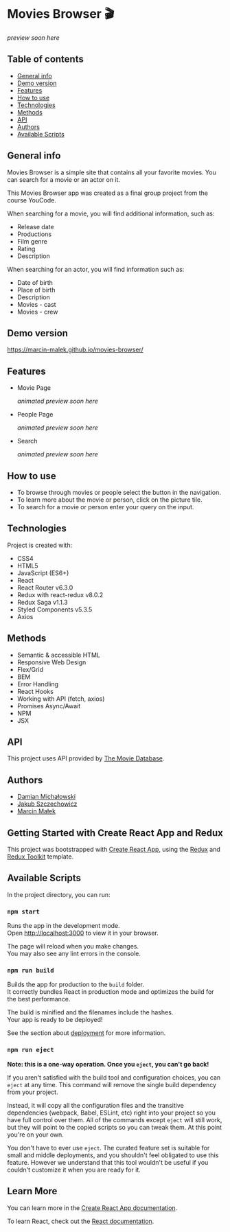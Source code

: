 # Movies Browser 🎬
*preview soon here*
## Table of contents
* [General info](#general-info)
* [Demo version](#demo-version)
* [Features](#features)
* [How to use](#how-to-use)
* [Technologies](#technologies)
* [Methods](#methods)
* [API](#api)
* [Authors](#authors)
* [Available Scripts](#available-scripts)


## General info
Movies Browser is a simple site that contains all your favorite movies. You can search for a movie or an actor on it.

This Movies Browser app was created as a final group project from the course YouCode.

When searching for a movie, you will find additional information, such as:
* Release date
* Productions
* Film genre
* Rating
* Description

When searching for an actor, you will find information such as:
* Date of birth
* Place of birth
* Description
* Movies - cast
* Movies - crew
## Demo version 
https://marcin-malek.github.io/movies-browser/

## Features
* Movie Page

    *animated preview soon here*

* People Page 

    *animated preview soon here*

* Search

    *animated preview soon here*

## How to use 
* To browse through movies or people select the button in the navigation.
* To learn more about the movie or person, click on the picture tile.
* To search for a movie or person enter your query on the input.
## Technologies
Project is created with:
* CSS4
* HTML5
* JavaScript (ES6+)
* React
* React Router v6.3.0
* Redux with react-redux v8.0.2
* Redux Saga v1.1.3
* Styled Components v5.3.5
* Axios

## Methods
* Semantic & accessible HTML
* Responsive Web Design
* Flex/Grid
* BEM
* Error Handling
* React Hooks
* Working with API (fetch, axios)
* Promises Async/Await
* NPM
* JSX

## API
This project uses API provided by [The Movie Database](https://www.themoviedb.org/).

## Authors 
* [Damian Michałowski](https://github.com/damianmichalowski)
* [Jakub Szczechowicz](https://github.com/JamieShifter)
* [Marcin Małek](https://github.com/Marcin-Malek)
## Getting Started with Create React App and Redux

This project was bootstrapped with [Create React App](https://github.com/facebook/create-react-app), using the [Redux](https://redux.js.org/) and [Redux Toolkit](https://redux-toolkit.js.org/) template.

## Available Scripts

In the project directory, you can run:

### `npm start`

Runs the app in the development mode.\
Open [http://localhost:3000](http://localhost:3000) to view it in your browser.

The page will reload when you make changes.\
You may also see any lint errors in the console.

### `npm run build`

Builds the app for production to the `build` folder.\
It correctly bundles React in production mode and optimizes the build for the best performance.

The build is minified and the filenames include the hashes.\
Your app is ready to be deployed!

See the section about [deployment](https://facebook.github.io/create-react-app/docs/deployment) for more information.

### `npm run eject`

**Note: this is a one-way operation. Once you `eject`, you can't go back!**

If you aren't satisfied with the build tool and configuration choices, you can `eject` at any time. This command will remove the single build dependency from your project.

Instead, it will copy all the configuration files and the transitive dependencies (webpack, Babel, ESLint, etc) right into your project so you have full control over them. All of the commands except `eject` will still work, but they will point to the copied scripts so you can tweak them. At this point you're on your own.

You don't have to ever use `eject`. The curated feature set is suitable for small and middle deployments, and you shouldn't feel obligated to use this feature. However we understand that this tool wouldn't be useful if you couldn't customize it when you are ready for it.

## Learn More

You can learn more in the [Create React App documentation](https://facebook.github.io/create-react-app/docs/getting-started).

To learn React, check out the [React documentation](https://reactjs.org/).
